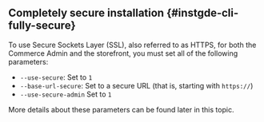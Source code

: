 ## Completely secure installation {#instgde-cli-fully-secure}

To use Secure Sockets Layer (SSL), also referred to as HTTPS, for both the Commerce Admin and the storefront, you must set all of the following parameters:

*  `--use-secure`: Set to `1`
*  `--base-url-secure`: Set to a secure URL (that is, starting with `https://`)
*  `--use-secure-admin` Set to `1`

More details about these parameters can be found later in this topic.
